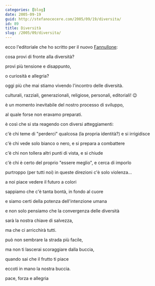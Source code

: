 ```yaml
---
categories: [blog]
date: 2005-09-19
guid: http://stefanocecere.com/2005/09/19/diversita/
id: 89
title: Diversità
slug: /2005/09/diversita/
---
```


ecco l'editoriale che ho scritto per il nuovo [Fannullone](http://www.ilfannullone.it):

cosa provi di fronte alla diversità?
  
provi più tensione e disappunto,
  
o curiosità e allegria?
  
oggi più che mai stiamo vivendo l'incontro delle diversità.
  
culturali, razziali, generazionali, religiose, personali, editoriali! 😉

è un momento inevitabile del nostro processo di sviluppo,
  
al quale forse non eravamo preparati.
  
è così che si sta reagendo con diversi atteggiamenti:
  
c'è chi teme di "perderci" qualcosa (la propria identità?) e si irrigidisce
  
c'è chi vede solo bianco o nero, e si prepara a combattere
  
c'è chi non tollera altri punti di vista, e si chiude
  
c'è chi è certo del proprio "essere meglio", e cerca di imporlo
  
purtroppo (per tutti noi) in queste direzioni c'è solo violenza…

a noi piace vedere il futuro a colori
  
sappiamo che c'è tanta bontà, in fondo al cuore
  
e siamo certi della potenza dell'intenzione umana
  
e non solo pensiamo che la convergenza delle diversità
  
sarà la nostra chiave di salvezza,
  
ma che ci arricchirà tutti.

può non sembrare la strada più facile,
  
ma non ti lascerai scoraggiare dalla buccia,
   
quando sai che il frutto ti piace

eccoti in mano la nostra buccia.
  
pace, forza e allegria